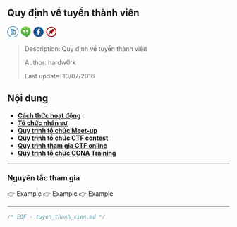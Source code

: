 ## Quy định về tuyển thành viên

[![docs](icon/docs.png)](https://github.com/ks-is/docs)
[![chat](icon/chat.png)](https://gitter.im/ksis-group/chat)
[![fb](icon/fb.png)](https://www.facebook.com/groups/kmasouth.is)
[![meetup](icon/meet.png)](https://github.com/ks-is/meetup/issues)

> Description: Quy định về tuyển thành viên
>
> Author: hardw0rk
>
> Last update: 10/07/2016

## Nội dung

* **[Cách thức hoạt động](#cach-thuc-hoat-dong)**
* **[Tổ chức nhân sự](#to-chuc-nhan-su)**
* **[Quy trình tổ chức Meet-up](#meet-up)**
* **[Quy trình tổ chức CTF contest](#ctf-contest)**
* **[Quy trình tham gia CTF online](#ctf-online)**
* **[Quy trình tổ chức CCNA Training](#ccna-training)**

----

<a name="nguyen-tac-tham-gia"></a>
### Nguyên tắc tham gia

:point_right: Example
:point_right: Example
:point_right: Example




----

```C
/* EOF - tuyen_thanh_vien.md */
```
